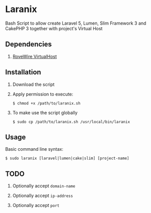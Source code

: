 Laranix
===========

Bash Script to allow create Laravel 5, Lumen, Slim Framework 3 and CakePHP 3 together with project's Virtual Host

## Dependencies ##

1. [RoveWire VirtualHost](https://github.com/RoverWire/virtualhost)

## Installation ##

1. Download the script


2. Apply permission to execute:

    ```$ chmod +x /path/to/laranix.sh```

3. To make use the script globally

    ```$ sudo cp /path/to/laranix.sh /usr/local/bin/laranix```

## Usage ##

Basic command line syntax:

    $ sudo laranix [laravel|lumen|cake|slim] [project-name]

## TODO ##

1. Optionally accept `domain-name`

2. Optionally accept `ip-address`

3. Optionally accept `port`

